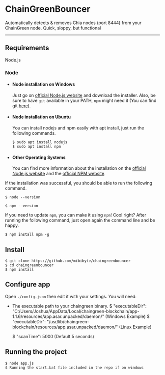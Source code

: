 # ChainGreenBouncer

Automatically detects & removes Chia nodes (port 8444) from your ChainGreen node.
Quick, sloppy, but functional

---
## Requirements

Node.js

### Node
- #### Node installation on Windows

  Just go on [official Node.js website](https://nodejs.org/) and download the installer.
Also, be sure to have `git` available in your PATH, `npm` might need it (You can find git [here](https://git-scm.com/)).

- #### Node installation on Ubuntu

  You can install nodejs and npm easily with apt install, just run the following commands.

      $ sudo apt install nodejs
      $ sudo apt install npm

- #### Other Operating Systems
  You can find more information about the installation on the [official Node.js website](https://nodejs.org/) and the [official NPM website](https://npmjs.org/).

If the installation was successful, you should be able to run the following command.

    $ node --version

    $ npm --version

If you need to update `npm`, you can make it using `npm`! Cool right? After running the following command, just open again the command line and be happy.

    $ npm install npm -g


## Install

    $ git clone https://github.com/mibibyte/chaingreenbouncer
    $ cd chaingreenbouncer
    $ npm install

## Configure app

Open `./config.json` then edit it with your settings. You will need:

- The executable path to your chaingreen binary.
	$ "executableDir": "C:/Users/Joshua/AppData/Local/chaingreen-blockchain/app-1.1.6/resources/app.asar.unpacked/daemon/" (Windows Example)
	$ "executableDir": "/usr/lib/chaingreen-blockchain/resources/app.asar.unpacked/daemon/" (Linux Example)

	$ "scanTime": 5000  (Default 5 seconds)
## Running the project

    $ node app.js
	$ Running the start.bat file included in the repo if on windows